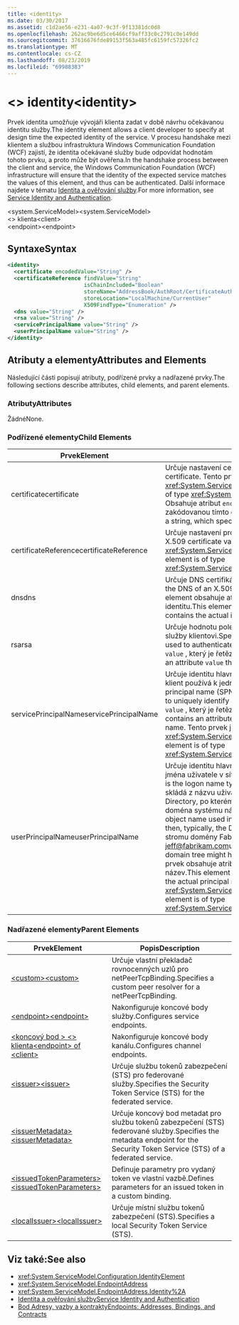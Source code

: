 ```yaml
---
title: <identity>
ms.date: 03/30/2017
ms.assetid: c1d2ae56-e231-4a07-9c3f-9f13381dc0d8
ms.openlocfilehash: 262ac9be6d5ce6466cf9aff33c0c2791c0e149dd
ms.sourcegitcommit: 37616676fde89153f563a485fc6159fc57326fc2
ms.translationtype: MT
ms.contentlocale: cs-CZ
ms.lasthandoff: 08/23/2019
ms.locfileid: "69988383"
---
```

# <a name="identity"></a><span data-ttu-id="2714b-101">\<> identity</span><span class="sxs-lookup"><span data-stu-id="2714b-101">\<identity></span></span>
<span data-ttu-id="2714b-102">Prvek identita umožňuje vývojáři klienta zadat v době návrhu očekávanou identitu služby.</span><span class="sxs-lookup"><span data-stu-id="2714b-102">The identity element allows a client developer to specify at design time the expected identity of the service.</span></span> <span data-ttu-id="2714b-103">V procesu handshake mezi klientem a službou infrastruktura Windows Communication Foundation (WCF) zajistí, že identita očekávané služby bude odpovídat hodnotám tohoto prvku, a proto může být ověřena.</span><span class="sxs-lookup"><span data-stu-id="2714b-103">In the handshake process between the client and service, the Windows Communication Foundation (WCF) infrastructure will ensure that the identity of the expected service matches the values of this element, and thus can be authenticated.</span></span> <span data-ttu-id="2714b-104">Další informace najdete v tématu [Identita a ověřování služby](../../../wcf/feature-details/service-identity-and-authentication.md).</span><span class="sxs-lookup"><span data-stu-id="2714b-104">For more information, see [Service Identity and Authentication](../../../wcf/feature-details/service-identity-and-authentication.md).</span></span>  
  
 <span data-ttu-id="2714b-105">\<system.ServiceModel></span><span class="sxs-lookup"><span data-stu-id="2714b-105">\<system.ServiceModel></span></span>  
<span data-ttu-id="2714b-106">\<> klienta</span><span class="sxs-lookup"><span data-stu-id="2714b-106">\<client></span></span>  
<span data-ttu-id="2714b-107">\<endpoint></span><span class="sxs-lookup"><span data-stu-id="2714b-107">\<endpoint></span></span>  
  
## <a name="syntax"></a><span data-ttu-id="2714b-108">Syntaxe</span><span class="sxs-lookup"><span data-stu-id="2714b-108">Syntax</span></span>  
  
```xml  
<identity>
  <certificate encodedValue="String" />
  <certificateReference findValue="String"
                        isChainIncluded="Boolean"
                        storeName="AddressBook/AuthRoot/CertificateAuthority/Disallowed/My/Root/TrustedPeople/TrustedPublisher"
                        storeLocation="LocalMachine/CurrentUser"
                        X509FindType="Enumeration" />
  <dns value="String" />
  <rsa value="String" />
  <servicePrincipalName value="String" />
  <userPrincipalName value="String" />
</identity>
```  
  
## <a name="attributes-and-elements"></a><span data-ttu-id="2714b-109">Atributy a elementy</span><span class="sxs-lookup"><span data-stu-id="2714b-109">Attributes and Elements</span></span>  
 <span data-ttu-id="2714b-110">Následující části popisují atributy, podřízené prvky a nadřazené prvky.</span><span class="sxs-lookup"><span data-stu-id="2714b-110">The following sections describe attributes, child elements, and parent elements.</span></span>  
  
### <a name="attributes"></a><span data-ttu-id="2714b-111">Atributy</span><span class="sxs-lookup"><span data-stu-id="2714b-111">Attributes</span></span>  
 <span data-ttu-id="2714b-112">Žádné</span><span class="sxs-lookup"><span data-stu-id="2714b-112">None.</span></span>  
  
### <a name="child-elements"></a><span data-ttu-id="2714b-113">Podřízené elementy</span><span class="sxs-lookup"><span data-stu-id="2714b-113">Child Elements</span></span>  
  
|<span data-ttu-id="2714b-114">Prvek</span><span class="sxs-lookup"><span data-stu-id="2714b-114">Element</span></span>|<span data-ttu-id="2714b-115">Popis</span><span class="sxs-lookup"><span data-stu-id="2714b-115">Description</span></span>|  
|-------------|-----------------|  
|<span data-ttu-id="2714b-116">certificate</span><span class="sxs-lookup"><span data-stu-id="2714b-116">certificate</span></span>|<span data-ttu-id="2714b-117">Určuje nastavení certifikátu X. 509.</span><span class="sxs-lookup"><span data-stu-id="2714b-117">Specifies settings of an X.509 certificate.</span></span> <span data-ttu-id="2714b-118">Tento prvek je typu <xref:System.ServiceModel.Configuration.CertificateElement>.</span><span class="sxs-lookup"><span data-stu-id="2714b-118">This element is of type <xref:System.ServiceModel.Configuration.CertificateElement>.</span></span> <span data-ttu-id="2714b-119">Obsahuje atribut `encodedValue` , který je řetězec, který určuje hodnotu zakódovanou tímto certifikátem.</span><span class="sxs-lookup"><span data-stu-id="2714b-119">It contains an attribute `encodedValue` that is a string, which specifies the value encoded by this certificate.</span></span>|  
|<span data-ttu-id="2714b-120">certificateReference</span><span class="sxs-lookup"><span data-stu-id="2714b-120">certificateReference</span></span>|<span data-ttu-id="2714b-121">Určuje nastavení pro ověřování certifikátu X. 509.</span><span class="sxs-lookup"><span data-stu-id="2714b-121">Specifies settings for X.509 certificate validation.</span></span> <span data-ttu-id="2714b-122">Tento prvek je typu <xref:System.ServiceModel.Configuration.CertificateReferenceElement>.</span><span class="sxs-lookup"><span data-stu-id="2714b-122">This element is of type <xref:System.ServiceModel.Configuration.CertificateReferenceElement>.</span></span>|  
|<span data-ttu-id="2714b-123">dns</span><span class="sxs-lookup"><span data-stu-id="2714b-123">dns</span></span>|<span data-ttu-id="2714b-124">Určuje DNS certifikátu X. 509, který se používá k ověření služby.</span><span class="sxs-lookup"><span data-stu-id="2714b-124">Specifies the DNS of an X.509 certificate used to authenticate a service.</span></span> <span data-ttu-id="2714b-125">Tento element obsahuje atribut `value` , který je řetězec, a obsahuje skutečnou identitu.</span><span class="sxs-lookup"><span data-stu-id="2714b-125">This element contains an attribute `value` that is a string, and contains the actual identity.</span></span>|  
|<span data-ttu-id="2714b-126">rsa</span><span class="sxs-lookup"><span data-stu-id="2714b-126">rsa</span></span>|<span data-ttu-id="2714b-127">Určuje hodnotu pole RSA certifikátu X. 509, která se používá k ověření služby klientovi.</span><span class="sxs-lookup"><span data-stu-id="2714b-127">Specifies the value of the RSA field of an X.509 certificate used to authenticate a service to a client.</span></span> <span data-ttu-id="2714b-128">Tento element obsahuje atribut `value` , který je řetězec, a obsahuje skutečnou identitu.</span><span class="sxs-lookup"><span data-stu-id="2714b-128">This element contains an attribute `value` that is a string, and contains the actual identity</span></span>|  
|<span data-ttu-id="2714b-129">servicePrincipalName</span><span class="sxs-lookup"><span data-stu-id="2714b-129">servicePrincipalName</span></span>|<span data-ttu-id="2714b-130">Určuje identitu hlavního názvu serveru (SPN), což je hlavní název, který klient používá k jednoznačné identifikaci instance služby.</span><span class="sxs-lookup"><span data-stu-id="2714b-130">Specifies a server principal name (SPN) identity, which is the principal name used by a client to uniquely identify an instance of a service.</span></span> <span data-ttu-id="2714b-131">Tento prvek obsahuje atribut `value` , který je řetězec, a obsahuje skutečný hlavní název.</span><span class="sxs-lookup"><span data-stu-id="2714b-131">This element contains an attribute `value` that is a string, and contains the actual principal name.</span></span> <span data-ttu-id="2714b-132">Tento prvek je typu <xref:System.ServiceModel.Configuration.ServicePrincipalNameElement>.</span><span class="sxs-lookup"><span data-stu-id="2714b-132">This element is of type <xref:System.ServiceModel.Configuration.ServicePrincipalNameElement>.</span></span>|  
|<span data-ttu-id="2714b-133">userPrincipalName</span><span class="sxs-lookup"><span data-stu-id="2714b-133">userPrincipalName</span></span>|<span data-ttu-id="2714b-134">Určuje identitu hlavního názvu uživatele (UPN), což je typ přihlašovacího jména uživatele v síti.</span><span class="sxs-lookup"><span data-stu-id="2714b-134">Specifies a user principal name (UPN) identity, which is the logon name type of a user on a network.</span></span> <span data-ttu-id="2714b-135">Hlavní název uživatele se skládá z názvu uživatelského objektu používaného ve službě Active Directory, po kterém následuje symbol (\@) a pak obvykle nadřazená doména systému názvů domén.</span><span class="sxs-lookup"><span data-stu-id="2714b-135">The user principal name consists of the user object name used in Active Directory, followed by the at symbol (\@) and then, typically, the Domain Name System parent domain.</span></span> <span data-ttu-id="2714b-136">Například Jan ve stromu domény Fabrikam.com může mít hlavní název [jeff@fabrikam.com](mailto:jeffsmith@fabrikam.com)uživatele (UPN).</span><span class="sxs-lookup"><span data-stu-id="2714b-136">For example, Jeff in the Fabrikam.com domain tree might have the user principal name [jeff@fabrikam.com](mailto:jeffsmith@fabrikam.com).</span></span>  <span data-ttu-id="2714b-137">Tento prvek obsahuje atribut `value` , který je řetězec, a obsahuje skutečný hlavní název.</span><span class="sxs-lookup"><span data-stu-id="2714b-137">This element contains an attribute `value` that is a string, and contains the actual principal name.</span></span> <span data-ttu-id="2714b-138">Tento prvek je typu <xref:System.ServiceModel.Configuration.UserPrincipalNameElement>.</span><span class="sxs-lookup"><span data-stu-id="2714b-138">This element is of type <xref:System.ServiceModel.Configuration.UserPrincipalNameElement>.</span></span>|  
  
### <a name="parent-elements"></a><span data-ttu-id="2714b-139">Nadřazené elementy</span><span class="sxs-lookup"><span data-stu-id="2714b-139">Parent Elements</span></span>  
  
|<span data-ttu-id="2714b-140">Prvek</span><span class="sxs-lookup"><span data-stu-id="2714b-140">Element</span></span>|<span data-ttu-id="2714b-141">Popis</span><span class="sxs-lookup"><span data-stu-id="2714b-141">Description</span></span>|  
|-------------|-----------------|  
|[<span data-ttu-id="2714b-142">\<custom></span><span class="sxs-lookup"><span data-stu-id="2714b-142">\<custom></span></span>](custom.md)|<span data-ttu-id="2714b-143">Určuje vlastní překladač rovnocenných uzlů pro netPeerTcpBinding.</span><span class="sxs-lookup"><span data-stu-id="2714b-143">Specifies a custom peer resolver for a netPeerTcpBinding.</span></span>|  
|[<span data-ttu-id="2714b-144">\<endpoint></span><span class="sxs-lookup"><span data-stu-id="2714b-144">\<endpoint></span></span>](endpoint-element.md)|<span data-ttu-id="2714b-145">Nakonfiguruje koncové body služby.</span><span class="sxs-lookup"><span data-stu-id="2714b-145">Configures service endpoints.</span></span>|  
|[<span data-ttu-id="2714b-146">\<koncový bod > \<> klienta</span><span class="sxs-lookup"><span data-stu-id="2714b-146">\<endpoint> of \<client></span></span>](endpoint-of-client.md)|<span data-ttu-id="2714b-147">Nakonfiguruje koncové body kanálu.</span><span class="sxs-lookup"><span data-stu-id="2714b-147">Configures channel endpoints.</span></span>|  
|[<span data-ttu-id="2714b-148">\<issuer></span><span class="sxs-lookup"><span data-stu-id="2714b-148">\<issuer></span></span>](issuer.md)|<span data-ttu-id="2714b-149">Určuje službu tokenů zabezpečení (STS) pro federované služby.</span><span class="sxs-lookup"><span data-stu-id="2714b-149">Specifies the Security Token Service (STS) for the federated service.</span></span>|  
|[<span data-ttu-id="2714b-150">\<issuerMetadata></span><span class="sxs-lookup"><span data-stu-id="2714b-150">\<issuerMetadata></span></span>](issuermetadata.md)|<span data-ttu-id="2714b-151">Určuje koncový bod metadat pro službu tokenů zabezpečení (STS) federované služby.</span><span class="sxs-lookup"><span data-stu-id="2714b-151">Specifies the metadata endpoint for the Security Token Service (STS) of a federated service.</span></span>|  
|[<span data-ttu-id="2714b-152">\<issuedTokenParameters></span><span class="sxs-lookup"><span data-stu-id="2714b-152">\<issuedTokenParameters></span></span>](issuedtokenparameters.md)|<span data-ttu-id="2714b-153">Definuje parametry pro vydaný token ve vlastní vazbě.</span><span class="sxs-lookup"><span data-stu-id="2714b-153">Defines parameters for an issued token in a custom binding.</span></span>|  
|[<span data-ttu-id="2714b-154">\<localIssuer></span><span class="sxs-lookup"><span data-stu-id="2714b-154">\<localIssuer></span></span>](localissuer.md)|<span data-ttu-id="2714b-155">Určuje místní službu tokenů zabezpečení (STS).</span><span class="sxs-lookup"><span data-stu-id="2714b-155">Specifies a local Security Token Service (STS).</span></span>|  
  
## <a name="see-also"></a><span data-ttu-id="2714b-156">Viz také:</span><span class="sxs-lookup"><span data-stu-id="2714b-156">See also</span></span>

- <xref:System.ServiceModel.Configuration.IdentityElement>
- <xref:System.ServiceModel.EndpointAddress>
- <xref:System.ServiceModel.EndpointAddress.Identity%2A>
- [<span data-ttu-id="2714b-157">Identita a ověřování služby</span><span class="sxs-lookup"><span data-stu-id="2714b-157">Service Identity and Authentication</span></span>](../../../wcf/feature-details/service-identity-and-authentication.md)
- [<span data-ttu-id="2714b-158">Bod Adresy, vazby a kontrakty</span><span class="sxs-lookup"><span data-stu-id="2714b-158">Endpoints: Addresses, Bindings, and Contracts</span></span>](../../../wcf/feature-details/endpoints-addresses-bindings-and-contracts.md)
